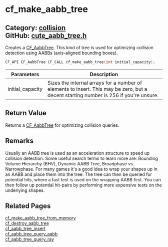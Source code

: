 [](../header.md ':include')

# cf_make_aabb_tree

Category: [collision](/api_reference?id=collision)  
GitHub: [cute_aabb_tree.h](https://github.com/RandyGaul/cute_framework/blob/master/include/cute_aabb_tree.h)  
---

Creates a [CF_AabbTree](/collision/cf_aabbtree.md). This kind of tree is used for optimizing collision detection using AABBs (axis-aligned bounding boxes).

```cpp
CF_API CF_AabbTree CF_CALL cf_make_aabb_tree(int initial_capacity);
```

Parameters | Description
--- | ---
initial_capacity | Sizes the internal arrays for a number of elements to insert. This may be zero, but a decent starting number is 256 if you're unsure.

## Return Value

Returns a [CF_AabbTree](/collision/cf_aabbtree.md) for optimizing collision queries.

## Remarks

Usually an AABB tree is used as an acceleration structure to speed up collision detection. Some useful search terms to learn more are:
Bounding Volume Hierarchy (BHV), Dynamic AABB Tree, Broadphase vs. Narrowphase. For many games it's a good idea to wrap your shapes up
in an AABB and place them into the tree. The tree can then be queried for potential hits, where a fast test is used on the wrapping AABB
first. You can then follow up potential hit-pairs by performing more expensive tests on the underlying shapes.

## Related Pages

[cf_make_aabb_tree_from_memory](/collision/cf_make_aabb_tree_from_memory.md)  
[cf_destroy_aabb_tree](/collision/cf_destroy_aabb_tree.md)  
[cf_aabb_tree_insert](/collision/cf_aabb_tree_insert.md)  
[cf_aabb_tree_query_aabb](/collision/cf_aabb_tree_query_aabb.md)  
[cf_aabb_tree_query_ray](/collision/cf_aabb_tree_query_ray.md)  
